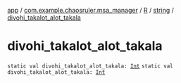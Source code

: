 [app](../../../index.md) / [com.example.chaosruler.msa_manager](../../index.md) / [R](../index.md) / [string](index.md) / [divohi_takalot_alot_takala](.)

# divohi_takalot_alot_takala

`static val divohi_takalot_alot_takala: `[`Int`](https://kotlinlang.org/api/latest/jvm/stdlib/kotlin/-int/index.html)
`static val divohi_takalot_alot_takala: `[`Int`](https://kotlinlang.org/api/latest/jvm/stdlib/kotlin/-int/index.html)
